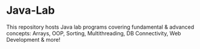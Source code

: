 # Java-Lab
This repository hosts Java lab programs covering fundamental &amp; advanced concepts: Arrays, OOP, Sorting, Multithreading, DB Connectivity, Web Development &amp; more!
